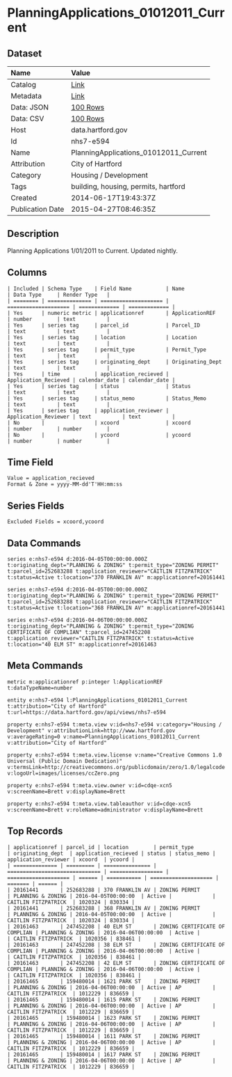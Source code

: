 # PlanningApplications_01012011_Current

## Dataset

| Name | Value |
| :--- | :---- |
| Catalog | [Link](https://catalog.data.gov/dataset/planningapplications-01012011-current) |
| Metadata | [Link](https://data.hartford.gov/api/views/nhs7-e594) |
| Data: JSON | [100 Rows](https://data.hartford.gov/api/views/nhs7-e594/rows.json?max_rows=100) |
| Data: CSV | [100 Rows](https://data.hartford.gov/api/views/nhs7-e594/rows.csv?max_rows=100) |
| Host | data.hartford.gov |
| Id | nhs7-e594 |
| Name | PlanningApplications_01012011_Current |
| Attribution | City of Hartford |
| Category | Housing / Development |
| Tags | building, housing, permits, hartford |
| Created | 2014-06-17T19:43:37Z |
| Publication Date | 2015-04-27T08:46:35Z |

## Description

Planning Applications 1/01/2011 to Current. Updated nightly.

## Columns

```ls
| Included | Schema Type    | Field Name           | Name                 | Data Type     | Render Type   |
| ======== | ============== | ==================== | ==================== | ============= | ============= |
| Yes      | numeric metric | applicationref       | ApplicationREF       | number        | text          |
| Yes      | series tag     | parcel_id            | Parcel_ID            | text          | text          |
| Yes      | series tag     | location             | Location             | text          | text          |
| Yes      | series tag     | permit_type          | Permit_Type          | text          | text          |
| Yes      | series tag     | originating_dept     | Originating_Dept     | text          | text          |
| Yes      | time           | application_recieved | Application_Recieved | calendar_date | calendar_date |
| Yes      | series tag     | status               | Status               | text          | text          |
| Yes      | series tag     | status_memo          | Status_Memo          | text          | text          |
| Yes      | series tag     | application_reviewer | Application_Reviewer | text          | text          |
| No       |                | xcoord               | xcoord               | number        | number        |
| No       |                | ycoord               | ycoord               | number        | number        |
```

## Time Field

```ls
Value = application_recieved
Format & Zone = yyyy-MM-dd'T'HH:mm:ss
```

## Series Fields

```ls
Excluded Fields = xcoord,ycoord
```

## Data Commands

```ls
series e:nhs7-e594 d:2016-04-05T00:00:00.000Z t:originating_dept="PLANNING & ZONING" t:permit_type="ZONING PERMIT" t:parcel_id=252683288 t:application_reviewer="CAITLIN FITZPATRICK" t:status=Active t:location="370 FRANKLIN AV" m:applicationref=20161441

series e:nhs7-e594 d:2016-04-05T00:00:00.000Z t:originating_dept="PLANNING & ZONING" t:permit_type="ZONING PERMIT" t:parcel_id=252683288 t:application_reviewer="CAITLIN FITZPATRICK" t:status=Active t:location="368 FRANKLIN AV" m:applicationref=20161441

series e:nhs7-e594 d:2016-04-06T00:00:00.000Z t:originating_dept="PLANNING & ZONING" t:permit_type="ZONING CERTIFICATE OF COMPLIAN" t:parcel_id=247452208 t:application_reviewer="CAITLIN FITZPATRICK" t:status=Active t:location="40 ELM ST" m:applicationref=20161463
```

## Meta Commands

```ls
metric m:applicationref p:integer l:ApplicationREF t:dataTypeName=number

entity e:nhs7-e594 l:PlanningApplications_01012011_Current t:attribution="City of Hartford" t:url=https://data.hartford.gov/api/views/nhs7-e594

property e:nhs7-e594 t:meta.view v:id=nhs7-e594 v:category="Housing / Development" v:attributionLink=http://www.hartford.gov v:averageRating=0 v:name=PlanningApplications_01012011_Current v:attribution="City of Hartford"

property e:nhs7-e594 t:meta.view.license v:name="Creative Commons 1.0 Universal (Public Domain Dedication)" v:termsLink=http://creativecommons.org/publicdomain/zero/1.0/legalcode v:logoUrl=images/licenses/ccZero.png

property e:nhs7-e594 t:meta.view.owner v:id=cdqe-xcn5 v:screenName=Brett v:displayName=Brett

property e:nhs7-e594 t:meta.view.tableauthor v:id=cdqe-xcn5 v:screenName=Brett v:roleName=administrator v:displayName=Brett
```

## Top Records

```ls
| applicationref | parcel_id | location        | permit_type                    | originating_dept  | application_recieved | status | status_memo | application_reviewer | xcoord  | ycoord | 
| ============== | ========= | =============== | ============================== | ================= | ==================== | ====== | =========== | ==================== | ======= | ====== | 
| 20161441       | 252683288 | 370 FRANKLIN AV | ZONING PERMIT                  | PLANNING & ZONING | 2016-04-05T00:00:00  | Active |             | CAITLIN FITZPATRICK  | 1020324 | 830334 | 
| 20161441       | 252683288 | 368 FRANKLIN AV | ZONING PERMIT                  | PLANNING & ZONING | 2016-04-05T00:00:00  | Active |             | CAITLIN FITZPATRICK  | 1020324 | 830334 | 
| 20161463       | 247452208 | 40 ELM ST       | ZONING CERTIFICATE OF COMPLIAN | PLANNING & ZONING | 2016-04-06T00:00:00  | Active |             | CAITLIN FITZPATRICK  | 1020356 | 838461 | 
| 20161463       | 247452208 | 38 ELM ST       | ZONING CERTIFICATE OF COMPLIAN | PLANNING & ZONING | 2016-04-06T00:00:00  | Active |             | CAITLIN FITZPATRICK  | 1020356 | 838461 | 
| 20161463       | 247452208 | 42 ELM ST       | ZONING CERTIFICATE OF COMPLIAN | PLANNING & ZONING | 2016-04-06T00:00:00  | Active |             | CAITLIN FITZPATRICK  | 1020356 | 838461 | 
| 20161465       | 159480014 | 1621 PARK ST    | ZONING PERMIT                  | PLANNING & ZONING | 2016-04-06T00:00:00  | Active | AP          | CAITLIN FITZPATRICK  | 1012229 | 836659 | 
| 20161465       | 159480014 | 1615 PARK ST    | ZONING PERMIT                  | PLANNING & ZONING | 2016-04-06T00:00:00  | Active | AP          | CAITLIN FITZPATRICK  | 1012229 | 836659 | 
| 20161465       | 159480014 | 1623 PARK ST    | ZONING PERMIT                  | PLANNING & ZONING | 2016-04-06T00:00:00  | Active | AP          | CAITLIN FITZPATRICK  | 1012229 | 836659 | 
| 20161465       | 159480014 | 1611 PARK ST    | ZONING PERMIT                  | PLANNING & ZONING | 2016-04-06T00:00:00  | Active | AP          | CAITLIN FITZPATRICK  | 1012229 | 836659 | 
| 20161465       | 159480014 | 1617 PARK ST    | ZONING PERMIT                  | PLANNING & ZONING | 2016-04-06T00:00:00  | Active | AP          | CAITLIN FITZPATRICK  | 1012229 | 836659 | 
```